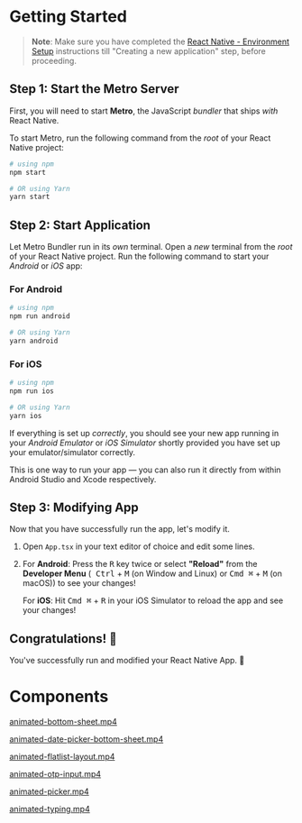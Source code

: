 # Getting Started

> **Note**: Make sure you have completed
> the [React Native - Environment Setup](https://reactnative.dev/docs/environment-setup) instructions till "Creating a
> new
> application" step, before proceeding.

## Step 1: Start the Metro Server

First, you will need to start **Metro**, the JavaScript _bundler_ that ships _with_ React Native.

To start Metro, run the following command from the _root_ of your React Native project:

```bash
# using npm
npm start

# OR using Yarn
yarn start
```

## Step 2: Start Application

Let Metro Bundler run in its _own_ terminal. Open a _new_ terminal from the _root_ of your React Native project. Run the
following command to start your _Android_ or _iOS_ app:

### For Android

```bash
# using npm
npm run android

# OR using Yarn
yarn android
```

### For iOS

```bash
# using npm
npm run ios

# OR using Yarn
yarn ios
```

If everything is set up _correctly_, you should see your new app running in your _Android Emulator_ or _iOS Simulator_
shortly provided you have set up your emulator/simulator correctly.

This is one way to run your app — you can also run it directly from within Android Studio and Xcode respectively.

## Step 3: Modifying App

Now that you have successfully run the app, let's modify it.

1. Open `App.tsx` in your text editor of choice and edit some lines.
2. For **Android**: Press the <kbd>R</kbd> key twice or select **"Reload"** from the **Developer Menu** (<kbd>
   Ctrl</kbd> + <kbd>M</kbd> (on Window and Linux) or <kbd>Cmd ⌘</kbd> + <kbd>M</kbd> (on macOS)) to see your changes!

   For **iOS**: Hit <kbd>Cmd ⌘</kbd> + <kbd>R</kbd> in your iOS Simulator to reload the app and see your changes!

## Congratulations! :tada:

You've successfully run and modified your React Native App. :partying_face:

# Components

[animated-bottom-sheet.mp4](assets-preview%2Fanimated-bottom-sheet.mp4)

[animated-date-picker-bottom-sheet.mp4](assets-preview%2Fanimated-date-picker-bottom-sheet.mp4)

[animated-flatlist-layout.mp4](assets-preview%2Fanimated-flatlist-layout.mp4)

[animated-otp-input.mp4](assets-preview%2Fanimated-otp-input.mp4)

[animated-picker.mp4](assets-preview%2Fanimated-picker.mp4)

[animated-typing.mp4](assets-preview%2Fanimated-typing.mp4)
